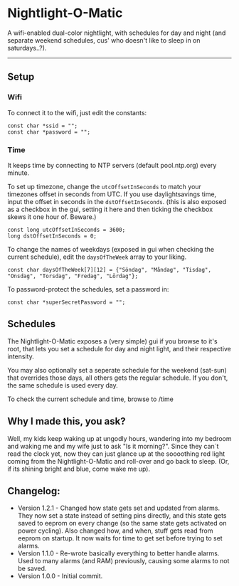 # Nightlight-O-Matic
A wifi-enabled dual-color nightlight, with schedules for day and night (and separate weekend schedules, cus' who doesn't like to sleep in on saturdays..?).
***

## Setup
### Wifi
To connect it to the wifi, just edit the constants:
```
const char *ssid = "";
const char *password = "";
```
### Time
It keeps time by connecting to NTP servers (default pool.ntp.org) every minute.

To set up timezone, change the `utcOffsetInSeconds` to match your timezones offset in seconds from UTC.
If you use daylightsavings time, input the offset in seconds in the `dstOffsetInSeconds`. (this is also exposed as a checkbox in the gui, setting it here and then ticking the checkbox skews it one hour of. Beware.)
```
const long utcOffsetInSeconds = 3600;
long dstOffsetInSeconds = 0;
```
To change the names of weekdays (exposed in gui when checking the current schedule), edit the `daysOfTheWeek` array to your liking.
```
const char daysOfTheWeek[7][12] = {"Söndag", "Måndag", "Tisdag", "Onsdag", "Torsdag", "Fredag", "Lördag"};

```

To password-protect the schedules, set a password in:
```
const char *superSecretPassword = "";
```

## Schedules

The Nightlight-O-Matic exposes a (very simple) gui if you browse to it's root, that lets you set a schedule for day and night light, and their respective intensity.

You may also optionally set a seperate schedule for the weekend (sat-sun) that overrides those days, all others gets the regular schedule. If you don't, the same schedule is used every day.

To check the current schedule and time, browse to /time

## Why I made this, you ask?

Well, my kids keep waking up at ungodly hours, wandering into my bedroom and waking me and my wife just to ask "Is it morning?".
Since they can´t read the clock yet, now they can just glance up at the soooothing red light coming from the Nightlight-O-Matic and roll-over and go back to sleep. (Or, if its shining bright and blue, come wake me up).

## Changelog:
- Version 1.2.1 - Changed how state gets set and updated from alarms. They now set a state instead of setting pins directly, and this state gets saved to eeprom on every change (so the same state gets activated on power cycling).
Also changed how, and when, stuff gets read from eeprom on startup. It now waits for time to get set before trying to set alarms.
- Version 1.1.0 - Re-wrote basically everything to better handle alarms. Used to many alarms (and RAM) previously, causing some alarms to not be saved.
- Version 1.0.0 - Initial commit.

